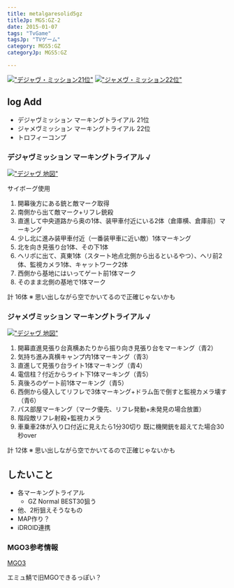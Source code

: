 ```yaml
---
title: metalgaresolid5gz
titleJp: MGS:GZ-2
date: 2015-01-07
tags: "TvGame"
tagsJp: "TVゲーム"
category: MGS5:GZ
categoryJp: MGS5:GZ

---
```


[!["デジャヴ・ミッション21位"](blog/2015-01-08-mgsgz/photo1.jpg)](blog/2015-01-08-mgsgz/photo1.jpg)
[!["ジャメヴ・ミッション22位"](blog/2015-01-08-mgsgz/photo2.jpg)](blog/2015-01-08-mgsgz/photo2.jpg)


## log Add

* デジャヴミッション マーキングトライアル 21位
* ジャメヴミッション マーキングトライアル 22位
* トロフィーコンプ

### デジャヴミッション マーキングトライアル √

[!["デジャヴ 地図"](blog/2015-01-08-mgsgz/photo3.jpg)](blog/2015-01-08-mgsgz/photo3.jpg)

サイボーグ使用

1. 開幕後方にある銃と敵マーク取得
1. 南側から出て敵マーク+リフレ銃殺
1. 直進して中央道路から奥の1体、装甲車付近にいる2体（倉庫横、倉庫前）マーキング
1. 少し北に進み装甲車付近（一番装甲車に近い敵）1体マーキング
1. 北を向き見張り台1体、その下1体
1. ヘリポに出て、真東1体（スタート地点北側から出るといるやつ）、ヘリ前2体、監視カメラ1体、キャットワーク2体
1. 西側から基地にはいってゲート前1体マーク
1. そのまま北側の基地で1体マーク

計 16体
※ 思い出しながら空でかいてるので正確じゃないかも

### ジャメヴミッション マーキングトライアル √

[!["デジャヴ 地図"](blog/2015-01-08-mgsgz/photo4.jpg)](blog/2015-01-08-mgsgz/photo4.jpg)

1. 開幕直進見張り台真横あたりから振り向き見張り台をマーキング（青2）
1. 気持ち進み真横キャンプ内1体マーキング（青3）
1. 直進して見張り台ライト1体マーキング（青4）
1. 電信柱？付近からライト下1体マーキング（青5）
1. 真後ろのゲート前1体マーキング（青5）
1. 西側から侵入してリフレで3体マーキング+ドラム缶で倒すと監視カメラ壊す（青6）
1. パス部屋マーキング（マーク優先、リフレ発動+未発見の場合放置）
1. 階段敵リフレ射殺+監視カメラ
1. 車乗車2体が入り口付近に見えたら1分30切り 既に機関銃を超えてた場合30秒over

計 12体
※ 思い出しながら空でかいてるので正確じゃないかも

## したいこと

* 各マーキングトライアル
	* GZ Normal BEST30狙う
* 他、2桁狙えそうなもの
* MAP作り？
* iDROID連携

### MGO3参考情報
[MGO3](http://matome.naver.jp/odai/2141788486247026101)

エミュ鯖で旧MGOできるっぽい？



